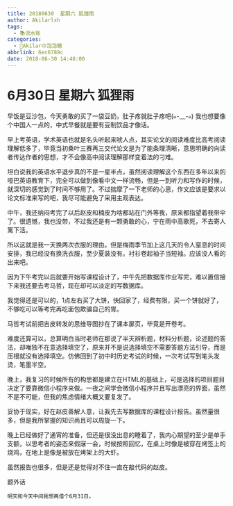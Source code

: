 ```yaml
---
title: 20180630  星期六 狐狸雨
author: Akilarlxh
tags:
  - 📚流水账
categories:
  - 🍬Akilarの泡泡糖
abbrlink: 6ec6789c
date: 2018-06-30 14:48:00
---
```

# 6月30日 星期六 狐狸雨

早饭是豆沙包，今天勇敢的买了一袋豆奶，肚子疼就肚子疼吧(๑-﹏-๑)
我也想要像个中国人一点的，中式早餐就是要有豆制饮品才像话。

早上考英语，学术英语也就是名头听起来唬人点，其实论文的阅读难度比高考阅读理解低多了，毕竟当初桑叶三赛再三交代论文是为了能条理清晰，意思明确的向读者传达作者的思想，才不会像高中阅读理解那样变着法的刁难。

坦白说我的英语水平退步真的不是一星半点，虽然阅读理解这个东西在多年以来的哑巴英语教育下，完全可以做到像看中文一样流畅，但是一到听力和写作的时候，就深切的感觉到了时间不够用了。不过揣摩了一下老师的心思，作文应该是要求以论文标准来写的吧，我尽可能避免了采用主观表达。

中午，我还纳闷考完了以后赵皮和楠皮为啥都站在门外等我，原来都指望着我带伞了。很遗憾，我也没带，不过我还是有一颗勇敢的心，宁在雨中高歌死，不去寄人篱下活。

所以这就是我一天换两次衣服的理由。但是梅雨季节加上这几天的令人窒息的时间安排，我已经没有换洗衣服，至少夏装没有。衬衫卷起袖子当短袖。应该没人看的出来吧。

因为下午考完以后就要开始写课程设计了，中午先把数据库作业写完，难以置信接下来我还要去考马哲，现在却可以淡定的写数据库。

我觉得还是可以的，1点左右买了大饼，快回家了，经费有限，买一个饼就好了，不够吃可以等考完再吃面包欺骗自己的胃。

马哲考试前把吉皮转发的思维导图抄在了课本扉页，毕竟是开卷考。

难度还算可以，总算明白当时老师在那说了半天辨析题，材料分析题，论述题的答法，却唯独不在意选择填空了，原来并不是说选择填空不需要答题方法引导，而是压根就没有选择填空。仿佛回到了初中时历史考试的时候，一次考试写到笔头发烫，笔墨半空。

晚上，我复习的时候所有的构思都是建立在HTML的基础上，可是选择的项目题目决定了要靠微信小程序来做。一夜之间学会微信小程序并且写出漂亮的界面，虽然不是不可能，但我的焦虑情绪大概又要复发了。

妥协于现实，好在赵皮善解人意，让我先去写数据库的课程设计报告。虽然量很多，但是我所掌握的知识尚且可以周旋一下。

晚上已经做好了通宵的准备，但还是很没出息的睡着了，我内心期望的至少是单手支额，以思考者的姿态来假寐一会，时候按照回忆，在桌上时像是被穿在烤签上的烧鸡，在地上是像是被放在烤架上的大虾。

虽然报告也很多，但是还是觉得对不住一直在敲代码的赵皮。

题外话
```
明天和今天中间我想再借个6月31日。
```



　　


